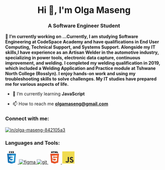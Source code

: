 <h1 align="center">Hi 👋, I'm Olga Maseng</h1>
<h3 align="center">A Software Engineer Student</h3>

🔭 **I’m currently working on ...Currently, I am studying Software Engineering at CodeSpace Academy and have qualifications in End User Computing, Technical              Support, and Systems Support. Alongside my IT skills,I have experience as an Artisan Welder in the automotive industry, specializing in power tools,                  electronic data capture, continuous improvement, and welding. I completed my welding qualification in 2019, which included a Welding Application and Practice        module at Tshwane North College (Rosslyn). I enjoy hands-on work and using my troubleshooting skills to solve challenges. My IT studies have prepared me for          various aspects of life.**

- 🌱 I’m currently learning **JavaScript**

- 📫 How to reach me **olgamaseng@gmail.com**

<h3 align="left">Connect with me:</h3>
<p align="left">
<a href="https://linkedin.com/in/olga-maseng-842105a3" target="blank"><img align="center" src="https://raw.githubusercontent.com/rahuldkjain/github-profile-readme-generator/master/src/images/icons/Social/linked-in-alt.svg" alt="in/olga-maseng-842105a3" height="30" width="40" /></a>
</p> 


<h3 align="left">Languages and Tools:</h3>
<p align="left"> <a href="https://www.w3schools.com/css/" target="_blank" rel="noreferrer"> <img src="https://raw.githubusercontent.com/devicons/devicon/master/icons/css3/css3-original-wordmark.svg" alt="css3" width="40" height="40"/> </a> <a href="https://www.figma.com/" target="_blank" rel="noreferrer"> <img src="https://www.vectorlogo.zone/logos/figma/figma-icon.svg" alt="figma" width="40" height="40"/> </a> <a href="https://git-scm.com/" target="_blank" rel="noreferrer"> <img src="https://www.vectorlogo.zone/logos/git-scm/git-scm-icon.svg" alt="git" width="40" height="40"/> </a> <a href="https://www.w3.org/html/" target="_blank" rel="noreferrer"> <img src="https://raw.githubusercontent.com/devicons/devicon/master/icons/html5/html5-original-wordmark.svg" alt="html5" width="40" height="40"/> </a> <a href="https://developer.mozilla.org/en-US/docs/Web/JavaScript" target="_blank" rel="noreferrer"> <img src="https://raw.githubusercontent.com/devicons/devicon/master/icons/javascript/javascript-original.svg" alt="javascript" width="40" height="40"/> </a> </p>
